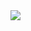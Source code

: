 <img src="https://capsule-render.vercel.app/api?type=waving&color=auto&height=200&section=header&text=Myunb Bin's Github&fontSize=90" />
